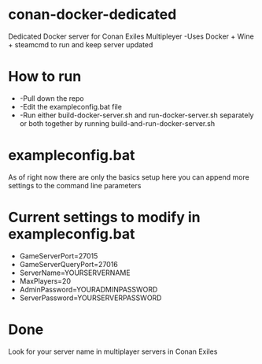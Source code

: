 # conan-docker-dedicated
Dedicated Docker server for Conan Exiles Multipleyer
  -Uses Docker + Wine + steamcmd to run and keep server updated
  
# How to run
  * -Pull down the repo
  * -Edit the exampleconfig.bat file
  * -Run either build-docker-server.sh and run-docker-server.sh separately or both together by running build-and-run-docker-server.sh

# exampleconfig.bat
As of right now there are only the basics setup here you can append more settings to the command line parameters

# Current settings to modify in exampleconfig.bat
* GameServerPort=27015
* GameServerQueryPort=27016
* ServerName=YOURSERVERNAME
* MaxPlayers=20
* AdminPassword=YOURADMINPASSWORD
* ServerPassword=YOURSERVERPASSWORD

# Done
Look for your server name in multiplayer servers in Conan Exiles
